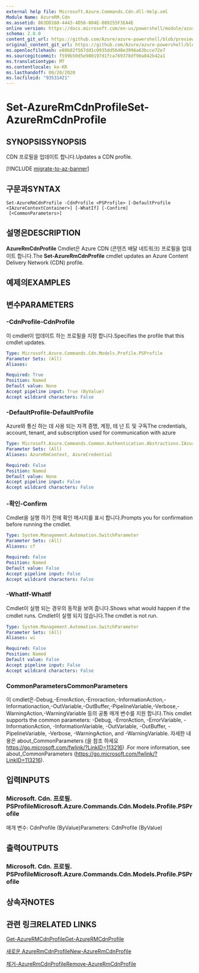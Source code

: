 ```yaml
---
external help file: Microsoft.Azure.Commands.Cdn.dll-Help.xml
Module Name: AzureRM.Cdn
ms.assetid: 863DD160-4443-4D50-804E-089255F3EA4E
online version: https://docs.microsoft.com/en-us/powershell/module/azurerm.cdn/set-azurermcdnprofile
schema: 2.0.0
content_git_url: https://github.com/Azure/azure-powershell/blob/preview/src/ResourceManager/Cdn/Commands.Cdn/help/Set-AzureRmCdnProfile.md
original_content_git_url: https://github.com/Azure/azure-powershell/blob/preview/src/ResourceManager/Cdn/Commands.Cdn/help/Set-AzureRmCdnProfile.md
ms.openlocfilehash: e80b82f567dd1c0935dd56d8e3996a63bcce72e7
ms.sourcegitcommit: f599b50d5e980197d1fca769378df90a842b42a1
ms.translationtype: MT
ms.contentlocale: ko-KR
ms.lasthandoff: 08/20/2020
ms.locfileid: "93531421"
---
```

# <span data-ttu-id="3b7c1-101">Set-AzureRmCdnProfile</span><span class="sxs-lookup"><span data-stu-id="3b7c1-101">Set-AzureRmCdnProfile</span></span>

## <span data-ttu-id="3b7c1-102">SYNOPSIS</span><span class="sxs-lookup"><span data-stu-id="3b7c1-102">SYNOPSIS</span></span>
<span data-ttu-id="3b7c1-103">CDN 프로필을 업데이트 합니다.</span><span class="sxs-lookup"><span data-stu-id="3b7c1-103">Updates a CDN profile.</span></span>

[!INCLUDE [migrate-to-az-banner](../../includes/migrate-to-az-banner.md)]

## <span data-ttu-id="3b7c1-104">구문과</span><span class="sxs-lookup"><span data-stu-id="3b7c1-104">SYNTAX</span></span>

```
Set-AzureRmCdnProfile -CdnProfile <PSProfile> [-DefaultProfile <IAzureContextContainer>] [-WhatIf] [-Confirm]
 [<CommonParameters>]
```

## <span data-ttu-id="3b7c1-105">설명은</span><span class="sxs-lookup"><span data-stu-id="3b7c1-105">DESCRIPTION</span></span>
<span data-ttu-id="3b7c1-106">**AzureRmCdnProfile** Cmdlet은 Azure CDN (콘텐츠 배달 네트워크) 프로필을 업데이트 합니다.</span><span class="sxs-lookup"><span data-stu-id="3b7c1-106">The **Set-AzureRmCdnProfile** cmdlet updates an Azure Content Delivery Network (CDN) profile.</span></span>

## <span data-ttu-id="3b7c1-107">예제의</span><span class="sxs-lookup"><span data-stu-id="3b7c1-107">EXAMPLES</span></span>

## <span data-ttu-id="3b7c1-108">변수</span><span class="sxs-lookup"><span data-stu-id="3b7c1-108">PARAMETERS</span></span>

### <span data-ttu-id="3b7c1-109">-CdnProfile</span><span class="sxs-lookup"><span data-stu-id="3b7c1-109">-CdnProfile</span></span>
<span data-ttu-id="3b7c1-110">이 cmdlet이 업데이트 하는 프로필을 지정 합니다.</span><span class="sxs-lookup"><span data-stu-id="3b7c1-110">Specifies the profile that this cmdlet updates.</span></span>

```yaml
Type: Microsoft.Azure.Commands.Cdn.Models.Profile.PSProfile
Parameter Sets: (All)
Aliases:

Required: True
Position: Named
Default value: None
Accept pipeline input: True (ByValue)
Accept wildcard characters: False
```

### <span data-ttu-id="3b7c1-111">-DefaultProfile</span><span class="sxs-lookup"><span data-stu-id="3b7c1-111">-DefaultProfile</span></span>
<span data-ttu-id="3b7c1-112">Azure와 통신 하는 데 사용 되는 자격 증명, 계정, 테 넌 트 및 구독</span><span class="sxs-lookup"><span data-stu-id="3b7c1-112">The credentials, account, tenant, and subscription used for communication with azure</span></span>

```yaml
Type: Microsoft.Azure.Commands.Common.Authentication.Abstractions.IAzureContextContainer
Parameter Sets: (All)
Aliases: AzureRmContext, AzureCredential

Required: False
Position: Named
Default value: None
Accept pipeline input: False
Accept wildcard characters: False
```

### <span data-ttu-id="3b7c1-113">-확인</span><span class="sxs-lookup"><span data-stu-id="3b7c1-113">-Confirm</span></span>
<span data-ttu-id="3b7c1-114">Cmdlet을 실행 하기 전에 확인 메시지를 표시 합니다.</span><span class="sxs-lookup"><span data-stu-id="3b7c1-114">Prompts you for confirmation before running the cmdlet.</span></span>

```yaml
Type: System.Management.Automation.SwitchParameter
Parameter Sets: (All)
Aliases: cf

Required: False
Position: Named
Default value: False
Accept pipeline input: False
Accept wildcard characters: False
```

### <span data-ttu-id="3b7c1-115">-WhatIf</span><span class="sxs-lookup"><span data-stu-id="3b7c1-115">-WhatIf</span></span>
<span data-ttu-id="3b7c1-116">Cmdlet이 실행 되는 경우의 동작을 보여 줍니다.</span><span class="sxs-lookup"><span data-stu-id="3b7c1-116">Shows what would happen if the cmdlet runs.</span></span>
<span data-ttu-id="3b7c1-117">Cmdlet이 실행 되지 않습니다.</span><span class="sxs-lookup"><span data-stu-id="3b7c1-117">The cmdlet is not run.</span></span>

```yaml
Type: System.Management.Automation.SwitchParameter
Parameter Sets: (All)
Aliases: wi

Required: False
Position: Named
Default value: False
Accept pipeline input: False
Accept wildcard characters: False
```

### <span data-ttu-id="3b7c1-118">CommonParameters</span><span class="sxs-lookup"><span data-stu-id="3b7c1-118">CommonParameters</span></span>
<span data-ttu-id="3b7c1-119">이 cmdlet은-Debug,-ErrorAction,-Erroraction,-InformationAction,-Informationaction,-OutVariable,-OutBuffer,-PipelineVariable,-Verbose,-WarningAction,-WarningVariable 등의 공통 매개 변수를 지원 합니다.</span><span class="sxs-lookup"><span data-stu-id="3b7c1-119">This cmdlet supports the common parameters: -Debug, -ErrorAction, -ErrorVariable, -InformationAction, -InformationVariable, -OutVariable, -OutBuffer, -PipelineVariable, -Verbose, -WarningAction, and -WarningVariable.</span></span> <span data-ttu-id="3b7c1-120">자세한 내용은 about_CommonParameters (을 참조 하세요 https://go.microsoft.com/fwlink/?LinkID=113216) .</span><span class="sxs-lookup"><span data-stu-id="3b7c1-120">For more information, see about_CommonParameters (https://go.microsoft.com/fwlink/?LinkID=113216).</span></span>

## <span data-ttu-id="3b7c1-121">입력</span><span class="sxs-lookup"><span data-stu-id="3b7c1-121">INPUTS</span></span>

### <span data-ttu-id="3b7c1-122">Microsoft. Cdn. 프로필. PSProfile</span><span class="sxs-lookup"><span data-stu-id="3b7c1-122">Microsoft.Azure.Commands.Cdn.Models.Profile.PSProfile</span></span>
<span data-ttu-id="3b7c1-123">매개 변수: CdnProfile (ByValue)</span><span class="sxs-lookup"><span data-stu-id="3b7c1-123">Parameters: CdnProfile (ByValue)</span></span>

## <span data-ttu-id="3b7c1-124">출력</span><span class="sxs-lookup"><span data-stu-id="3b7c1-124">OUTPUTS</span></span>

### <span data-ttu-id="3b7c1-125">Microsoft. Cdn. 프로필. PSProfile</span><span class="sxs-lookup"><span data-stu-id="3b7c1-125">Microsoft.Azure.Commands.Cdn.Models.Profile.PSProfile</span></span>

## <span data-ttu-id="3b7c1-126">상속자</span><span class="sxs-lookup"><span data-stu-id="3b7c1-126">NOTES</span></span>

## <span data-ttu-id="3b7c1-127">관련 링크</span><span class="sxs-lookup"><span data-stu-id="3b7c1-127">RELATED LINKS</span></span>

[<span data-ttu-id="3b7c1-128">Get-AzureRMCdnProfile</span><span class="sxs-lookup"><span data-stu-id="3b7c1-128">Get-AzureRMCdnProfile</span></span>](./Get-AzureRMCdnProfile.md)

[<span data-ttu-id="3b7c1-129">새로운 AzureRmCdnProfile</span><span class="sxs-lookup"><span data-stu-id="3b7c1-129">New-AzureRmCdnProfile</span></span>](./New-AzureRmCdnProfile.md)

[<span data-ttu-id="3b7c1-130">제거-AzureRmCdnProfile</span><span class="sxs-lookup"><span data-stu-id="3b7c1-130">Remove-AzureRmCdnProfile</span></span>](./Remove-AzureRmCdnProfile.md)


